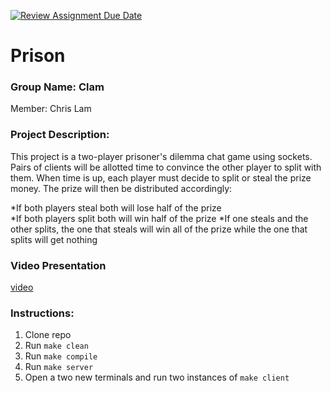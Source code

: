 [![Review Assignment Due Date](https://classroom.github.com/assets/deadline-readme-button-22041afd0340ce965d47ae6ef1cefeee28c7c493a6346c4f15d667ab976d596c.svg)](https://classroom.github.com/a/Vh67aNdh)
# Prison

### Group Name: Clam

Member: Chris Lam

### Project Description:

This project is a two-player prisoner's dilemma chat game using sockets. Pairs of clients will be allotted time to convince the other player to split with them. When time is up, each player must decide to split or steal the prize money.
The prize will then be distributed accordingly:

  *If both players steal both will lose half of the prize  
  *If both players split both will win half of the prize
  *If one steals and the other splits, the one that steals will win all of the prize while the one that splits will get nothing


### Video Presentation
[video](https://www.google.com)

### Instructions:
1. Clone repo
2. Run `make clean`
3. Run `make compile`
4. Run `make server`
5. Open a two new terminals and run two instances of `make client`
